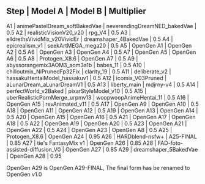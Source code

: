 Step | Model A                           | Model B                           | Multiplier
---------------------------------------------------------------------------------------
A1   | animePastelDream_softBakedVae     | neverendingDreamNED_bakedVae      | 0.5
A2   | realisticVisionV20_v20            | rpg_V4                            | 0.5
A3   | elldrethsVividMix_v20VividEr      | dreamshaper_4BakedVae             | 0.5
A4   | epicrealism_v1                    | seekArtMEGA_mega20                | 0.5
A5   | OpenGen A1                        | OpenGen A2                        | 0.5
A6   | OpenGen A3                        | OpenGen A4                        | 0.5
A7   | OpenGen A5                        | OpenGen A6                        | 0.5
A8   | Protogen_X8.6                     | OpenGen A7                        | 0.5
A9   | abyssorangemix3AOM3_aom3a1b       | babes_11                          | 0.5
A10  | chilloutmix_NiPrunedFp32Fix       | clarity_19                        | 0.5
A11  | deliberate_v2                     | hassakuHentaiModel_hassakuv1      | 0.5
A12  | icomix_V03Pruned                  | aLunarDream_aLunarDreamV1         | 0.5
A13  | liberty_main                      | mdjrny-v4                         | 0.5
A14  | perfectWorld_v2Baked              | pixarStyleModel_v10               | 0.5
A15  | uberRealisticPornMerge_urpmv13    | woopwoopAnimeHentai_11            | 0.5
A16  | OpenGen A15                       | revAnimated_v11                   | 0.5
A17  | OpenGen A9                        | OpenGen A10                       | 0.5
A18  | OpenGen A11                       | OpenGen A12                       | 0.5
A19  | OpenGen A13                       | OpenGen A14                       | 0.5
A20  | OpenGen A15                       | OpenGen A16                       | 0.5
A21  | OpenGen A17                       | OpenGen A18                       | 0.5
A22  | OpenGen A19                       | OpenGen A20                       | 0.5
A23  | OpenGen A21                       | OpenGen A22                       | 0.5
A24  | OpenGen A23                       | OpenGen A8                        | 0.5
A25  | Protogen_X8.6                     | OpenGen A24                       | 0.95
A26  | HARDblend-nsfw+                   | A25-FINAL                         | 0.85
A27  | tie's FantasyMix v1               | OpenGen A26                       | 0.85
A28  | FAD-foto-assisted-diffusion_V0    | OpenGen A27                       | 0.85
A29  | dreamshaper_5BakedVae             | OpenGen A28                       | 0.95

OpenGen A29 is OpenGen A29-FINAL, The final form has be renamed to OpenGen v1.0
